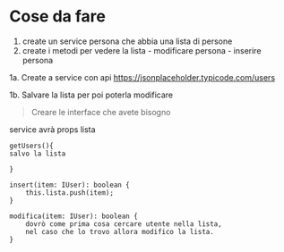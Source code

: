# Cose da fare

1. create un service persona che abbia una lista di persone
2. create i metodi per vedere la lista - modificare persona - inserire persona

1a. Create a service con api https://jsonplaceholder.typicode.com/users

1b. Salvare la lista per poi poterla modificare

> Creare le interface che avete bisogno


service avrà props lista

```
getUsers(){
salvo la lista

}
```

```
insert(item: IUser): boolean {
    this.lista.push(item);
}
```

```
modifica(item: IUser): boolean {
    dovrò come prima cosa cercare utente nella lista, 
    nel caso che lo trovo allora modifico la lista.
}
```